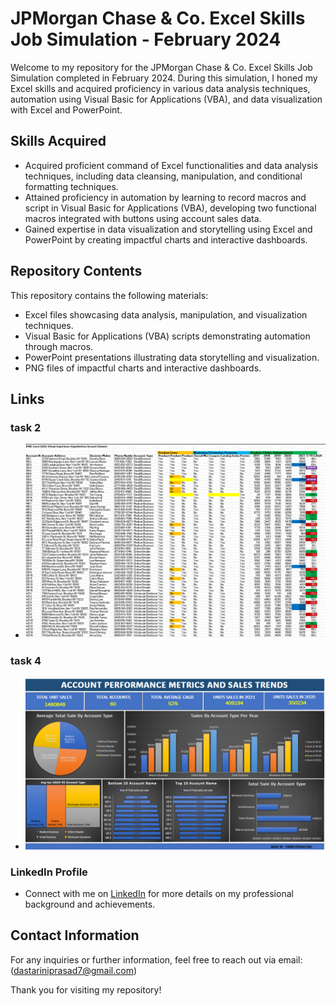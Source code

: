 # JPMorgan Chase & Co. Excel Skills Job Simulation - February 2024

Welcome to my repository for the JPMorgan Chase & Co. Excel Skills Job Simulation completed in February 2024. During this simulation, I honed my Excel skills and acquired proficiency in various data analysis techniques, automation using Visual Basic for Applications (VBA), and data visualization with Excel and PowerPoint.

## Skills Acquired

- Acquired proficient command of Excel functionalities and data analysis techniques, including data cleansing, manipulation, and conditional formatting techniques.
- Attained proficiency in automation by learning to record macros and script in Visual Basic for Applications (VBA), developing two functional macros integrated with buttons using account sales data.
- Gained expertise in data visualization and storytelling using Excel and PowerPoint by creating impactful charts and interactive dashboards.

## Repository Contents

This repository contains the following materials:

- Excel files showcasing data analysis, manipulation, and visualization techniques.
- Visual Basic for Applications (VBA) scripts demonstrating automation through macros.
- PowerPoint presentations illustrating data storytelling and visualization.
- PNG files of impactful charts and interactive dashboards.

## Links

### task 2 
- ![task 1.png](https://github.com/TPrasad98/JP_MORGAN_EXCEL_SKILLS/blob/main/TASK_2/TASK2.png)
### task 4 
- ![Dashboard1.png](https://github.com/TPrasad98/JP_MORGAN_EXCEL_SKILLS/blob/main/TASK_4/Screenshot%202024-02-22%20011158.png)


### LinkedIn Profile
- Connect with me on [LinkedIn](https://www.linkedin.com/in/tarini-prasad-das/) for more details on my professional background and achievements.

## Contact Information

For any inquiries or further information, feel free to reach out via email: (dastariniprasad7@gmail.com)

Thank you for visiting my repository!

